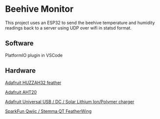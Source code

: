 # Beehive Monitor

This project uses an ESP32 to send the beehive temperature and humidity readings back to a server using UDP over wifi in statsd format.

## Software

PlatformIO plugin in VSCode

## Hardware

[Adafruit HUZZAH32 feather](https://www.adafruit.com/product/3405)

[Adafruit AHT20](https://www.adafruit.com/product/4566)

[Adafruit Universal USB / DC / Solar Lithium Ion/Polymer charger](https://www.adafruit.com/product/4755)

[SparkFun Qwiic / Stemma QT FeatherWing](https://www.adafruit.com/product/4515)
